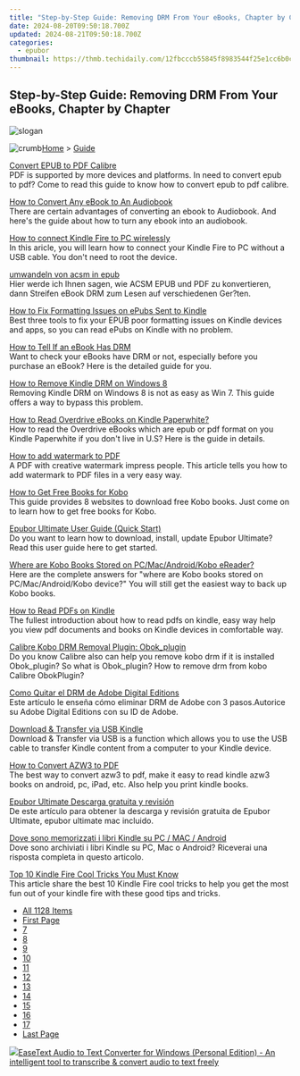 ```yaml
---
title: "Step-by-Step Guide: Removing DRM From Your eBooks, Chapter by Chapter"
date: 2024-08-20T09:50:18.700Z
updated: 2024-08-21T09:50:18.700Z
categories:
  - epubor
thumbnail: https://thmb.techidaily.com/12fbcccb55845f8983544f25e1cc6b0c0aa528d408cbc232f59c597fcdf5f91a.png
---
```


## Step-by-Step Guide: Removing DRM From Your eBooks, Chapter by Chapter

![slogan](http://www.epubor.com/images/guide-banner-word.png)

![crumb](http://www.epubor.com/images/ol_home.png)[Home](https://tools.techidaily.com/epubor/products/) \> [Guide](https://tools.techidaily.com/epubor/products/)

[Convert EPUB to PDF Calibre](https://tools.techidaily.com/epubor/products/)  
 PDF is supported by more devices and platforms. In need to convert epub to pdf? Come to read this guide to know how to convert epub to pdf calibre.

[How to Convert Any eBook to An Audiobook](https://tools.techidaily.com/epubor/products/)  
 There are certain advantages of converting an ebook to Audiobook. And here's the guide about how to turn any ebook into an audiobook.

[How to connect Kindle Fire to PC wirelessly](https://tools.techidaily.com/epubor/products/)  
 In this aricle, you will learn how to connect your Kindle Fire to PC without a USB cable. You don't need to root the device.

[umwandeln von acsm in epub](https://tools.techidaily.com/epubor/products/)  
 Hier werde ich Ihnen sagen, wie ACSM EPUB und PDF zu konvertieren, dann Streifen eBook DRM zum Lesen auf verschiedenen Ger?ten.

[How to Fix Formatting Issues on ePubs Sent to Kindle](https://tools.techidaily.com/epubor/products/)  
 Best three tools to fix your EPUB poor formatting issues on Kindle devices and apps, so you can read ePubs on Kindle with no problem.

[How to Tell If an eBook Has DRM](https://tools.techidaily.com/epubor/products/)  
 Want to check your eBooks have DRM or not, especially before you purchase an eBook? Here is the detailed guide for you.

[How to Remove Kindle DRM on Windows 8](https://tools.techidaily.com/epubor/products/)  
 Removing Kindle DRM on Windows 8 is not as easy as Win 7\. This guide offers a way to bypass this problem.

[How to Read Overdrive eBooks on Kindle Paperwhite?](https://tools.techidaily.com/epubor/products/)  
 How to read the Overdrive eBooks which are epub or pdf format on you Kindle Paperwhite if you don't live in U.S? Here is the guide in details.

[How to add watermark to PDF](https://tools.techidaily.com/epubor/products/)  
 A PDF with creative watermark impress people. This article tells you how to add watermark to PDF files in a very easy way.

[How to Get Free Books for Kobo](https://tools.techidaily.com/epubor/products/)  
 This guide provides 8 websites to download free Kobo books. Just come on to learn how to get free books for Kobo.

[Epubor Ultimate User Guide (Quick Start)](http://www.epubor.com/epubor-ultimate-user-guide.html)  
 Do you want to learn how to download, install, update Epubor Ultimate? Read this user guide here to get started.

[Where are Kobo Books Stored on PC/Mac/Android/Kobo eReader?](https://tools.techidaily.com/epubor/reader/)  
 Here are the complete answers for "where are Kobo books stored on PC/Mac/Android/Kobo device?" You will still get the easiest way to back up Kobo books.

[How to Read PDFs on Kindle](https://tools.techidaily.com/epubor/products/)  
 The fullest introduction about how to read pdfs on kindle, easy way help you view pdf documents and books on Kindle devices in comfortable way.

[Calibre Kobo DRM Removal Plugin: Obok\_plugin](https://tools.techidaily.com/epubor/products/)  
 Do you know Calibre also can help you remove kobo drm if it is installed Obok\_plugin? So what is Obok\_plugin? How to remove drm from kobo Calibre ObokPlugin?

[Como Quitar el DRM de Adobe Digital Editions](https://tools.techidaily.com/epubor/products/)  
 Este artículo le enseña cómo eliminar DRM de Adobe con 3 pasos.Autorice su Adobe Digital Editions con su ID de Adobe.

[Download & Transfer via USB Kindle](https://tools.techidaily.com/epubor/transfer/)  
 Download & Transfer via USB is a function which allows you to use the USB cable to transfer Kindle content from a computer to your Kindle device. 

[How to Convert AZW3 to PDF](https://tools.techidaily.com/epubor/products/)  
 The best way to convert azw3 to pdf, make it easy to read kindle azw3 books on android, pc, iPad, etc. Also help you print kindle books.

[Epubor Ultimate Descarga gratuita y revisión](https://tools.techidaily.com/epubor/ultimate/)  
 De este artículo para obtener la descarga y revisión gratuita de Epubor Ultimate, epubor ultimate mac incluido.

[Dove sono memorizzati i libri Kindle su PC / MAC / Android](https://tools.techidaily.com/epubor/products/)  
 Dove sono archiviati i libri Kindle su PC, Mac o Android? Riceverai una risposta completa in questo articolo.

[Top 10 Kindle Fire Cool Tricks You Must Know](https://tools.techidaily.com/epubor/products/)  
 This article share the best 10 Kindle Fire cool tricks to help you get the most fun out of your kindle fire with these good tips and tricks.

* [All 1128 Items](https://tools.techidaily.com/epubor/products/)
* [First Page](https://tools.techidaily.com/epubor/products/)
* [7](https://tools.techidaily.com/epubor/products/)
* [8](https://tools.techidaily.com/epubor/products/)
* [9](https://tools.techidaily.com/epubor/products/)
* [10](https://tools.techidaily.com/epubor/products/)
* [11](https://tools.techidaily.com/epubor/products/)
* [12](https://tools.techidaily.com/epubor/products/)
* [13](https://tools.techidaily.com/epubor/products/)
* [14](https://tools.techidaily.com/epubor/products/)
* [15](https://tools.techidaily.com/epubor/products/)
* [16](https://tools.techidaily.com/epubor/products/)
* [17](https://tools.techidaily.com/epubor/products/)
* [Last Page](https://tools.techidaily.com/epubor/products/)

<ins class="adsbygoogle"
     style="display:block"
     data-ad-format="autorelaxed"
     data-ad-client="ca-pub-7571918770474297"
     data-ad-slot="1223367746"></ins>



<ins class="adsbygoogle"
     style="display:block"
     data-ad-client="ca-pub-7571918770474297"
     data-ad-slot="8358498916"
     data-ad-format="auto"
     data-full-width-responsive="true"></ins>

<!-- affiliate ads begin -->
<a href="https://secure.2checkout.com/order/checkout.php?PRODS=40203538&QTY=1&AFFILIATE=108875&CART=1"><img src="https://secure.avangate.com/images/merchant/cc4b82e826b52ec41c810301548e8f48/products/audio-to-text-transcription-software.png" border="0">EaseText Audio to Text Converter for Windows (Personal Edition) - An intelligent tool to transcribe & convert audio to text freely </a>
<!-- affiliate ads end -->